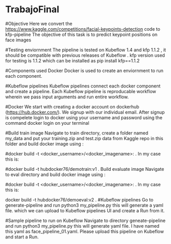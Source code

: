 # TrabajoFinal
#Objective
Here we convert the https://www.kaggle.com/competitions/facial-keypoints-detection code to kfp-pipeline The objective of this task is to predict keypoint positions on face images

#Testing enviornment
The pipeline is tested on Kubeflow 1.4 and kfp 1.1.2 , it should be compatible with previous releases of Kubeflow . kfp version used for testing is 1.1.2 which can be installed as pip install kfp==1.1.2

#Components used
Docker
Docker is used to create an enviornment to run each component.

#Kubeflow pipelines
Kubeflow pipelines connect each docker component and create a pipeline. Each Kubeflow pipeline is reproducable workflow wherein we pass input arguments and run entire workflow.

#Docker
We start with creating a docker account on dockerhub (https://hub.docker.com/). We signup with our individual email. After signup is compelete login to docker using your username and password using the command docker login on your terminal

#Build train image
Navigate to train directory, create a folder named my_data and put your training.zip and test.zip data from Kaggle repo in this folder and build docker image using :

#docker build -t <docker_username>/<docker_imagename>:<tag> .
In my case this is:

#docker build -t hubdocker76/demotrain:v1 .
Build evaluate image
Navigate to eval directory and build docker image using :

#docker build -t <docker_username>/<docker_imagename>:<tag> .
In my case this is:

docker build -t hubdocker76/demoeval:v2 .
#Kubeflow pipelines
Go to generate-pipeline and run python3 my_pipeline.py this will generate a yaml file. which we can upload to Kubeflow pipelines UI and create a Run from it.

#Sample pipeline to run on Kubeflow
Navigate to directory geneate-pipeline and run python3 my_pipeline.py this will generate yaml file. I have named this yaml as face_pipeline_01.yaml. Please upload this pipeline on Kubeflow and start a Run.
